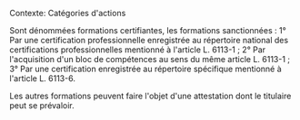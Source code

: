 Contexte: Catégories d'actions

Sont dénommées formations certifiantes, les formations sanctionnées : 1° Par une certification professionnelle enregistrée au répertoire national des certifications professionnelles mentionné à l'article L. 6113-1 ; 2° Par l'acquisition d'un bloc de compétences au sens du même article L. 6113-1 ; 3° Par une certification enregistrée au répertoire spécifique mentionné à l'article L. 6113-6.

Les autres formations peuvent faire l'objet d'une attestation dont le titulaire peut se prévaloir.
